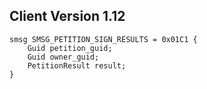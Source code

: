 ## Client Version 1.12

```rust,ignore
smsg SMSG_PETITION_SIGN_RESULTS = 0x01C1 {
    Guid petition_guid;    
    Guid owner_guid;    
    PetitionResult result;    
}

```
